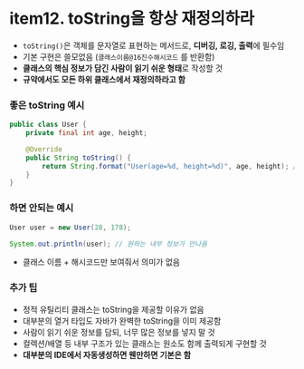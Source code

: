 # item12. toString을 항상 재정의하라

- `toString()`은 객체를 문자열로 표현하는 메서드로, **디버깅, 로깅, 출력**에 필수임
- 기본 구현은 쓸모없음 (`클래스이름@16진수해시코드` 를 반환함)
- **클래스의 핵심 정보가 담긴 사람이 읽기 쉬운 형태**로 작성할 것
- **규약에서도 모든 하위 클래스에서 재정의하라고 함**

### 좋은 toString 예시
```java
public class User {
    private final int age, height;

    @Override
    public String toString() {
        return String.format("User(age=%d, height=%d)", age, height); // User(age=28, height=178)
    }
}
```

### 하면 안되는 예시
```java
User user = new User(28, 178);

System.out.println(user); // 원하는 내부 정보가 안나옴
```
- 클래스 이름 + 해시코드만 보여줘서 의미가 없음


### 추가 팁
- 정적 유틸리티 클래스는 toString을 제공할 이유가 없음
- 대부분의 열거 타입도 자바가 완벽한 toString을 이미 제공함
- 사람이 읽기 쉬운 정보를 담되, 너무 많은 정보를 넣지 말 것
- 컬렉션/배열 등 내부 구조가 있는 클래스는 원소도 함께 출력되게 구현할 것
- **대부분의 IDE에서 자동생성하면 웬만하면 기본은 함**

